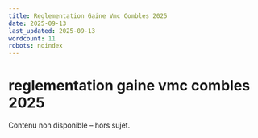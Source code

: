 ```yaml
---
title: Reglementation Gaine Vmc Combles 2025
date: 2025-09-13
last_updated: 2025-09-13
wordcount: 11
robots: noindex
---
```


# reglementation gaine vmc combles 2025

Contenu non disponible – hors sujet.